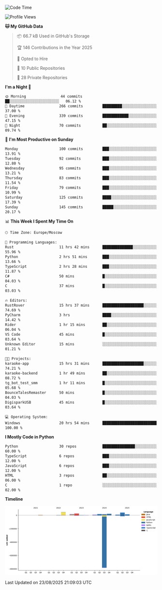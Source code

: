 <!--START_SECTION:waka-->
![Code Time](http://img.shields.io/badge/Code%20Time-802%20hrs%2050%20mins-blue)

![Profile Views](http://img.shields.io/badge/Profile%20Views-0-blue)

**🐱 My GitHub Data** 

> 📦 66.7 kB Used in GitHub's Storage 
 > 
> 🏆 146 Contributions in the Year 2025
 > 
> 💼 Opted to Hire
 > 
> 📜 10 Public Repositories 
 > 
> 🔑 28 Private Repositories 
 > 
**I'm a Night 🦉** 

```text
🌞 Morning                44 commits          ██░░░░░░░░░░░░░░░░░░░░░░░   06.12 % 
🌆 Daytime                266 commits         █████████░░░░░░░░░░░░░░░░   37.00 % 
🌃 Evening                339 commits         ████████████░░░░░░░░░░░░░   47.15 % 
🌙 Night                  70 commits          ██░░░░░░░░░░░░░░░░░░░░░░░   09.74 % 
```
📅 **I'm Most Productive on Sunday** 

```text
Monday                   100 commits         ███░░░░░░░░░░░░░░░░░░░░░░   13.91 % 
Tuesday                  92 commits          ███░░░░░░░░░░░░░░░░░░░░░░   12.80 % 
Wednesday                95 commits          ███░░░░░░░░░░░░░░░░░░░░░░   13.21 % 
Thursday                 83 commits          ███░░░░░░░░░░░░░░░░░░░░░░   11.54 % 
Friday                   79 commits          ███░░░░░░░░░░░░░░░░░░░░░░   10.99 % 
Saturday                 125 commits         ████░░░░░░░░░░░░░░░░░░░░░   17.39 % 
Sunday                   145 commits         █████░░░░░░░░░░░░░░░░░░░░   20.17 % 
```


📊 **This Week I Spent My Time On** 

```text
🕑︎ Time Zone: Europe/Moscow

💬 Programming Languages: 
Rust                     11 hrs 42 mins      ██████████████░░░░░░░░░░░   55.96 % 
Python                   2 hrs 51 mins       ███░░░░░░░░░░░░░░░░░░░░░░   13.66 % 
TypeScript               2 hrs 28 mins       ███░░░░░░░░░░░░░░░░░░░░░░   11.87 % 
C#                       50 mins             █░░░░░░░░░░░░░░░░░░░░░░░░   04.03 % 
C                        37 mins             █░░░░░░░░░░░░░░░░░░░░░░░░   03.03 % 

🔥 Editors: 
RustRover                15 hrs 37 mins      ███████████████████░░░░░░   74.69 % 
PyCharm                  3 hrs               ████░░░░░░░░░░░░░░░░░░░░░   14.42 % 
Rider                    1 hr 15 mins        ██░░░░░░░░░░░░░░░░░░░░░░░   06.04 % 
VS Code                  45 mins             █░░░░░░░░░░░░░░░░░░░░░░░░   03.64 % 
Unknown Editor           15 mins             ░░░░░░░░░░░░░░░░░░░░░░░░░   01.21 % 

🐱‍💻 Projects: 
karaoke-app              15 hrs 31 mins      ███████████████████░░░░░░   74.21 % 
karaoke-backend          1 hr 49 mins        ██░░░░░░░░░░░░░░░░░░░░░░░   08.72 % 
tg_bot_test_smm          1 hr 11 mins        █░░░░░░░░░░░░░░░░░░░░░░░░   05.68 % 
BounceTalesRemaster      50 mins             █░░░░░░░░░░░░░░░░░░░░░░░░   04.03 % 
DigisparkUSB             45 mins             █░░░░░░░░░░░░░░░░░░░░░░░░   03.64 % 

💻 Operating System: 
Windows                  20 hrs 54 mins      █████████████████████████   100.00 % 
```

**I Mostly Code in Python** 

```text
Python                   30 repos            ███████████████░░░░░░░░░░   60.00 % 
TypeScript               6 repos             ███░░░░░░░░░░░░░░░░░░░░░░   12.00 % 
JavaScript               6 repos             ███░░░░░░░░░░░░░░░░░░░░░░   12.00 % 
HTML                     3 repos             ██░░░░░░░░░░░░░░░░░░░░░░░   06.00 % 
C                        1 repo              ░░░░░░░░░░░░░░░░░░░░░░░░░   02.00 % 
```



**Timeline**

![Lines of Code chart](https://raw.githubusercontent.com/adlemx/adlemx/main/assets/bar_graph.png)


 Last Updated on 23/08/2025 21:09:03 UTC
<!--END_SECTION:waka-->
